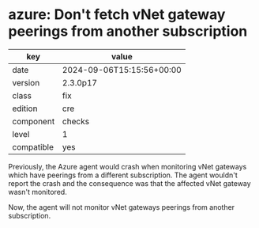 [//]: # (werk v2)
# azure: Don't fetch vNet gateway peerings from another subscription

key        | value
---------- | ---
date       | 2024-09-06T15:15:56+00:00
version    | 2.3.0p17
class      | fix
edition    | cre
component  | checks
level      | 1
compatible | yes

Previously, the Azure agent would crash when monitoring vNet gateways which have peerings
from a different subscription.
The agent wouldn't report the crash and the consequence was that the affected vNet gateway
wasn't monitored.

Now, the agent will not monitor vNet gateways peerings from another subscription.
